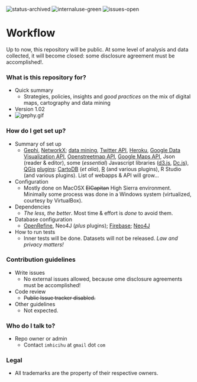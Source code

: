 ![status-archived](https://bitbucket.org/repo/ekyaeEE/images/3278295154-status_archived.png)
![internaluse-green](https://bitbucket.org/repo/ekyaeEE/images/3847436881-internal_use_stable.png)
![issues-open](https://bitbucket.org/repo/ekyaeEE/images/2944199103-issues_open.png)

# Workflow #

Up to now, this repository will be public. At some level of analysis and data collected, it will become closed: some disclosure agreement must be accomplished!.

### What is this repository for? ###

* Quick summary
    * Strategies, policies, insights and _good practices_ on the mix of digital maps, cartography and data mining
* Version 1.02
* ![gephy.gif](https://i.ibb.co/DQFwCrY/Recording-13.gif)

### How do I get set up? ###

* Summary of set up
    * [Gephi](https://gephi.org/), [NetworkX](https://networkx.github.io/); [data mining](https://en.wikipedia.org/wiki/Data_mining), [Twitter API](https://dev.twitter.com/overview/api), [Heroku](https://www.heroku.com/), [Google Data Visualization API](https://developers.google.com/chart/interactive/docs/reference), [Openstreetmap API](http://wiki.openstreetmap.org/wiki/API_v0.7), [Google Maps API](https://developers.google.com/maps/documentation/javascript/tutorial?hl=es-419), Json (reader & editor), some (_essential_) Javascript libraries ([d3.js](https://d3js.org/), [Dc.js](https://github.com/dc-js/dc.js)), [QGis](http://www.qgis.org/en/site/) [plugins](https://plugins.qgis.org/): [CartoDB](https://github.com/gkudos/qgis-cartodb) (_et alia_), [R](https://cran.r-project.org/) (and various plugins), R Studio (and various plugins). List of webapps & API will grow...
* Configuration
    * Mostly done on MacOSX ~~ElCapitan~~ High Sierra environment. Minimally some process was done in a Windows system (virtualized, courtesy by VirtualBox). 
* Dependencies
    * _The less, the better_. Most time & effort is _done_ to avoid them.
* Database configuration
    * [OpenRefine](http://openrefine.org/), Neo4J (_plus_ plugins); [Firebase](https://firebase.google.com/); [Neo4J](https://neo4j.com/)
* How to run tests
    * Inner tests will be done. Datasets will not be released. _Law and privacy matters!_

### Contribution guidelines ###

* Write issues
    * No external issues allowed, because ome disclosure agreements must be accomplished!
* Code review
    * ~~Public Issue tracker disabled.~~
* Other guidelines
    * Not expected.

### Who do I talk to? ###

* Repo owner or admin
     - Contact `imhicihu` at `gmail` dot `com`     

### Legal ###

* All trademarks are the property of their respective owners.
